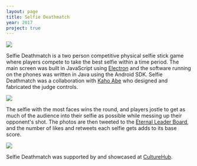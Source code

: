 ```yaml
---
layout: page
title: Selfie Deathmatch
year: 2017
project: true
--- 
```


![](selfie-deathmatch.png)

Selfie Deathmatch is a two person competitive physical selfie stick game where players compete to take the best selfie within a time period. The main screen was built in JavaScript using [Electron](https://electronjs.org) and the software running on the phones was written in Java using the Android SDK. Selfie Deathmatch was a collaboration with [Kaho Abe](https://kahoabe.net/) who designed and fabricated the judge controls.

![](gameplay.png)

The selfie with the most faces wins the round, and players jostle to get as much of the audience into their selfie as possible while messing up their opponent's shot. The photos are then tweeted to the [Eternal Leader Board](https://twitter.com/selfiedm), and the number of likes and retweets each selfie gets adds to its base score. 

![](controls.png)

Selfie Deathmatch was supported by and showcased at [CultureHub](https://www.culturehub.org).